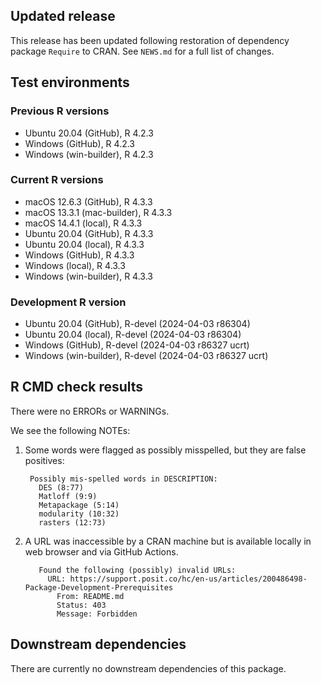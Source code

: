 ## Updated release

This release has been updated following restoration of dependency package `Require` to CRAN.
See `NEWS.md` for a full list of changes.

## Test environments

### Previous R versions
* Ubuntu 20.04                 (GitHub), R 4.2.3
* Windows                      (GitHub), R 4.2.3
* Windows                 (win-builder), R 4.2.3

### Current R versions
* macOS 12.6.3                 (GitHub), R 4.3.3
* macOS 13.3.1            (mac-builder), R 4.3.3
* macOS 14.4.1                  (local), R 4.3.3
* Ubuntu 20.04                 (GitHub), R 4.3.3
* Ubuntu 20.04                  (local), R 4.3.3
* Windows                      (GitHub), R 4.3.3
* Windows                       (local), R 4.3.3
* Windows                 (win-builder), R 4.3.3

### Development R version
* Ubuntu 20.04                 (GitHub), R-devel (2024-04-03 r86304)
* Ubuntu 20.04                  (local), R-devel (2024-04-03 r86304)
* Windows                      (GitHub), R-devel (2024-04-03 r86327 ucrt)
* Windows                 (win-builder), R-devel (2024-04-03 r86327 ucrt)

## R CMD check results

There were no ERRORs or WARNINGs.

We see the following NOTEs:

1. Some words were flagged as possibly misspelled, but they are false positives:

        Possibly mis-spelled words in DESCRIPTION:
          DES (8:77)
          Matloff (9:9)
          Metapackage (5:14)
          modularity (10:32)
          rasters (12:73)

2. A URL was inaccessible by a CRAN machine but is available locally in web browser and via GitHub Actions.

          Found the following (possibly) invalid URLs:
            URL: https://support.posit.co/hc/en-us/articles/200486498-Package-Development-Prerequisites
              From: README.md
              Status: 403
              Message: Forbidden

## Downstream dependencies

There are currently no downstream dependencies of this package.
